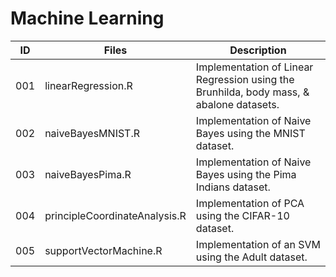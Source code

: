 # Machine Learning

|ID      |Files                             |Description                                                                                |
|--------|----------------------------------|-------------------------------------------------------------------------------------------|
|001     |linearRegression.R                |Implementation of Linear Regression using the Brunhilda, body mass, & abalone datasets.    |
|002     |naiveBayesMNIST.R                 |Implementation of Naive Bayes using the MNIST dataset.                                     |
|003     |naiveBayesPima.R                  |Implementation of Naive Bayes using the Pima Indians dataset.                              |
|004     |principleCoordinateAnalysis.R     |Implementation of PCA using the CIFAR-10 dataset.                                          |
|005     |supportVectorMachine.R            |Implementation of an SVM using the Adult dataset.                                          |